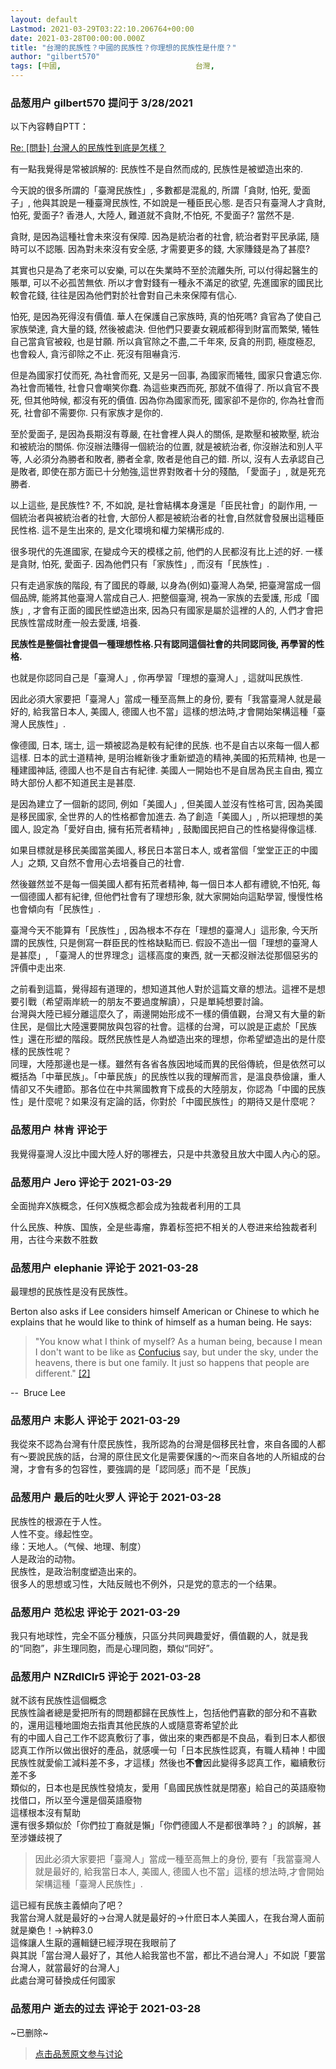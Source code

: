 ```yaml
---
layout: default
Lastmod: 2021-03-29T03:22:10.206764+00:00
date: 2021-03-28T00:00:00.000Z
title: "台灣的民族性？中國的民族性？你理想的民族性是什麼？"
author: "gilbert570"
tags: [中國,								台灣,								民族]
---
```



### 品葱用户 **gilbert570** 提问于 3/28/2021
    
以下內容轉自PTT：  
  
[Re: \[問卦\] 台灣人的民族性到底是怎樣？]( "https://disp.cc/b/163-7EyZ")  
  
有一點我覺得是常被誤解的: 民族性不是自然而成的, 民族性是被塑造出來的.  
  
今天說的很多所謂的「臺灣民族性」, 多數都是混亂的, 所謂「貪財, 怕死, 愛面子」, 他與其說是一種臺灣民族性, 不如說是一種臣民心態. 是否只有臺灣人才貪財, 怕死, 愛面子? 香港人, 大陸人, 難道就不貪財,不怕死, 不愛面子? 當然不是.  
  
貪財, 是因為這種社會未來沒有保障. 因為是統治者的社會, 統治者對平民承諾, 隨時可以不認賬. 因為對未來沒有安全感, 才需要更多的錢, 大家賺錢是為了甚麼?  
  
其實也只是為了老來可以安樂, 可以在失業時不至於流離失所, 可以付得起醫生的賬單, 可以不必孤苦無依. 所以才會對錢有一種永不滿足的欲望, 先進國家的國民比較會花錢, 往往是因為他們對於社會對自己未來保障有信心.  
  
怕死, 是因為死得沒有價值. 華人在保護自己家族時, 真的怕死嗎? 貪官為了使自己家族榮達, 貪大量的錢, 然後被處決. 但他們只要妻女親戚都得到財富而繁榮, 犧牲自己當貪官被殺, 也是甘願. 所以貪官除之不盡,二千年來, 反貪的刑罰, 極度極忍, 也會殺人, 貪污卻除之不止. 死沒有阻嚇貪污.  
  
但是為國家打仗而死, 為社會而死, 又是另一回事, 為國家而犧牲, 國家只會遺忘你. 為社會而犧牲, 社會只會嘲笑你蠢. 為這些東西而死, 那就不值得了. 所以貪官不畏死, 但其他時候, 都沒有死的價值. 因為你為國家而死, 國家卻不是你的, 你為社會而死, 社會卻不需要你. 只有家族才是你的.  
  
至於愛面子, 是因為長期沒有尊嚴, 在社會裡人與人的關係, 是欺壓和被欺壓, 統治和被統治的關係. 你沒辦法賺得一個統治的位置, 就是被統治者, 你沒辦法和別人平等, 人必須分為勝者和敗者, 勝者全拿, 敗者是他自己的錯. 所以, 沒有人去承認自己是敗者, 即使在那方面已十分勉強,這世界對敗者十分的殘酷, 「愛面子」, 就是死充勝者.  
  
以上這些, 是民族性? 不, 不如說, 是社會結構本身還是「臣民社會」的副作用, 一個統治者與被統治者的社會, 大部份人都是被統治者的社會,自然就會發展出這種臣民性格. 這不是生出來的, 是文化環境和權力架構形成的.  
  
很多現代的先進國家, 在變成今天的模樣之前, 他們的人民都沒有比上述的好. 一樣是貪財, 怕死, 愛面子. 因為他們只有「家族性」, 而沒有「民族性」.  
  
只有走過家族的階段, 有了國民的尊嚴, 以身為(例如)臺灣人為榮, 把臺灣當成一個個品牌, 能將其他臺灣人當成自己人. 把整個臺灣, 視為一家族的去愛護, 形成「國族」, 才會有正面的國民性塑造出來, 因為只有國家是屬於這裡的人的, 人們才會把民族性當成財產一般去愛護, 培養.  
  
**民族性是整個社會提倡一種理想性格.只有認同這個社會的共同認同後, 再學習的性格.**  
  
也就是你認同自己是「臺灣人」, 你再學習「理想的臺灣人」, 這就叫民族性.  
  
因此必須大家要把「臺灣人」當成一種至高無上的身份, 要有「我當臺灣人就是最好的, 給我當日本人, 美國人, 德國人也不當」這樣的想法時,才會開始架構這種「臺灣人民族性」.  
  
像德國, 日本, 瑞士, 這一類被認為是較有紀律的民族. 也不是自古以來每一個人都這樣. 日本的武士道精神, 是明治維新後才重新塑造的精神,美國的拓荒精神, 也是一種建國神話, 德國人也不是自古有紀律. 美國人一開始也不是自居為民主自由, 獨立時大部份人都不知道民主是甚麼.  
  
是因為建立了一個新的認同, 例如「美國人」, 但美國人並沒有性格可言, 因為美國是移民國家, 全世界的人的性格都會加進去. 為了創造「美國人」, 所以把理想的美國人, 設定為「愛好自由, 擁有拓荒者精神」, 鼓勵國民把自己的性格變得像這樣.  
  
如果目標就是移民美國當美國人, 移民日本當日本人, 或者當個「堂堂正正的中國人」之類, 又自然不會用心去培養自己的社會.  
  
然後雖然並不是每一個美國人都有拓荒者精神, 每一個日本人都有禮貌,不怕死, 每一個德國人都有紀律, 但他們社會有了理想形象, 就大家開始向這點學習, 慢慢性格也會傾向有「民族性」.  
  
臺灣今天不能算有「民族性」, 因為根本不存在「理想的臺灣人」這形象, 今天所謂的民族性, 只是側寫一群臣民的性格缺點而已. 假設不造出一個「理想的臺灣人是甚麼」, 「臺灣人的世界理念」這樣高度的東西, 就一天都沒辦法從那個惡劣的評價中走出來.  
  
  
  
  
  
之前看到這篇，覺得超有道理的，想知道其他人對於這篇文章的想法。這裡不是想要引戰（希望兩岸統一的朋友不要過度解讀），只是單純想要討論。  
台灣與大陸已經分離這麼久了，兩邊開始形成不一樣的價值觀，台灣又有大量的新住民，是個比大陸還要開放與包容的社會。這樣的台灣，可以說是正處於「民族性」還在形塑的階段。既然民族性是人為塑造出來的理想，你希望塑造出的是什麼樣的民族性呢？  
同理，大陸那邊也是一樣。雖然有各省各族因地域而異的民俗傳統，但是依然可以概括為「中華民族」。「中華民族」的民族性以我的理解而言，是溫良恭儉讓，重人情卻又不失禮節。那各位在中共黨國教育下成長的大陸朋友，你認為「中國的民族性」是什麼呢？如果沒有定論的話，你對於「中國民族性」的期待又是什麼呢？
    
                

### 品葱用户 **林肯** 评论于 
        
我覺得臺灣人沒比中國大陸人好的哪裡去，只是中共激發且放大中國人內心的惡。
        
                

### 品葱用户 **Jero** 评论于 2021-03-29
        
全面抛弃X族概念，任何X族概念都会成为独裁者利用的工具  
  
什么民族、种族、国族，全是些毒瘤，靠着标签把不相关的人卷进来给独裁者利用，古往今来数不胜数
        
                

### 品葱用户 **elephanie** 评论于 2021-03-28
        
最理想的民族性是没有民族性。  
  
Berton also asks if Lee considers himself American or Chinese to which he explains that he would like to think of himself as a human being. He says:  
  

> "You know what I think of myself? As a human being, because I mean I don't want to be like as [Confucius]( "https://en.m.wikipedia.org/wiki/Confucius") say, but under the sky, under the heavens, there is but one family. It just so happens that people are different." [\[2\]]( "https://www.goodreads.com/author/quotes/15321.Confucius")  

  
  
\--  Bruce Lee
        
                

### 品葱用户 **末影人** 评论于 2021-03-29
        
我從來不認為台灣有什麼民族性，我所認為的台灣是個移民社會，來自各國的人都有～要說民族的話，台灣的原住民文化是需要保護的～而來自各地的人所組成的台灣，才會有多的包容性，要強調的是「認同感」而不是「民族」
        
                

### 品葱用户 **最后的吐火罗人** 评论于 2021-03-28
        
民族性的根源在于人性。  
人性不变。缘起性空。  
缘：天地人。（气候、地理、制度）  
人是政治的动物。  
民族性，是政治制度塑造出来的。  
很多人的思想或习性，大陆反贼也不例外，只是党的意志的一个结果。
        
                

### 品葱用户 **范松忠** 评论于 2021-03-29
        
我只有地球性，完全不區分種族，只區分共同興趣愛好，價值觀的人，就是我的“同胞”，非生理同胞，而是心理同胞，類似“同好”。
        
                

### 品葱用户 **NZRdlClr5** 评论于 2021-03-28
        
就不該有民族性這個概念  
民族性論者總是愛把所有的問題都歸在民族性上，包括他們喜歡的部分和不喜歡的，還用這種地圖炮去指責其他民族的人或隨意寄希望於此  
有的中國人自己工作不認真敷衍了事，做出來的東西都是不良品，看到日本人都很認真工作所以做出很好的產品，就感嘆一句「日本民族性認真，有職人精神！中國民族性就愛偷工減料差不多，才這樣」然後也**不會**因此變得多認真工作，繼續敷衍差不多  
類似的，日本也是民族性發燒友，愛用「島國民族性就是閉塞」給自己的英語廢物找借口，所以至今還是個英語廢物  
這樣根本沒有幫助  
還有很多類似於「你們拉丁裔就是懶」「你們德國人不是都很準時？」的誤解，甚至涉嫌歧視了  

> 因此必須大家要把「臺灣人」當成一種至高無上的身份, 要有「我當臺灣人就是最好的, 給我當日本人, 美國人, 德國人也不當」這樣的想法時,才會開始架構這種「臺灣人民族性」.

  
這已經有民族主義傾向了吧？  
我當台灣人就是最好的->台灣人就是最好的->什麽日本人美國人，在我台灣人面前就是樂色！->納粹3.0  
這條讓人生厭的邏輯鏈已經浮現在我眼前了  
與其説「當台灣人最好了，其他人給我當也不當，都比不過台灣人」不如説「要當台灣人，就當最好的台灣人」  
此處台灣可替換成任何國家
        
                

### 品葱用户 **逝去的过去** 评论于 2021-03-28
        
~已删除~
        
                





> [点击品葱原文参与讨论](https://pincong.rocks/question/37514)

